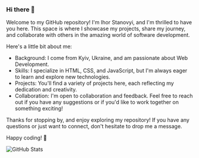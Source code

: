 ### Hi there 👋
Welcome to my GitHub repository! I'm Ihor Stanovyi, and I'm thrilled to have you here. This space is where I showcase my projects, share my journey, and collaborate with others in the amazing world of software development.

Here's a little bit about me:
- Background: I come from Kyiv, Ukraine, and am passionate about Web Development.
- Skills: I specialize in HTML, CSS, and JavaScript, but I'm always eager to learn and explore new technologies.
- Projects: You'll find a variety of projects here, each reflecting my dedication and creativity.
- Collaboration: I'm open to collaboration and feedback. Feel free to reach out if you have any suggestions or if you'd like to work together on something exciting!

Thanks for stopping by, and enjoy exploring my repository! If you have any questions or just want to connect, don't hesitate to drop me a message.

Happy coding! 🚀

![GitHub Stats](https://github-readme-stats.vercel.app/api?username=Stanovyi&theme=tokyonight)
